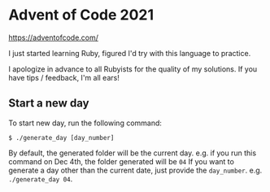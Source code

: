 # Advent of Code 2021

https://adventofcode.com/

I just started learning Ruby, figured I'd try with this language to practice. 

I apologize in advance to all Rubyists for the quality of my solutions. If you have tips / feedback, I'm all ears!  

## Start a new day

To start new day, run the following command:

```
$ ./generate_day [day_number]
```

By default, the generated folder will be the current day. e.g. if you run this command on Dec 4th, the folder generated will be `04`
If you want to generate a day other than the current date, just provide the `day_number`. e.g. `./generate_day 04`.
